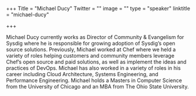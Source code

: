 +++
Title = "Michael Ducy"
Twitter = ""
image = ""
type = "speaker"
linktitle = "michael-ducy"

+++

Michael Ducy currently works as Director of Community & Evangelism for Sysdig
where he is responsible for growing adoption of Sysdig’s open source solutions.
Previously, Michael worked at Chef where we held a variety of roles helping
customers and community members leverage Chef’s open source and paid solutions,
as well as implement the ideas and practices of DevOps. Michael has also worked
in a variety of roles in his career including Cloud Architecture, Systems
Engineering, and Performance Engineering. Michael holds a Masters in Computer
Science from the University of Chicago and an MBA from The Ohio State
University.
